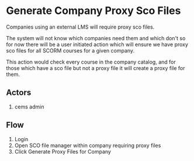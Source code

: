 # Generate Company Proxy Sco Files

Companies using an external LMS will require proxy sco files.

The system will not know which companies need them and which don't so for now there will be a user initiated action which will ensure we have proxy sco files for all SCORM courses for a given company.

This action would check every course in the company catalog, and for those which have a sco file but not a proxy file it will create a proxy file for them.

## Actors
1. cems admin

## Flow
1. Login
1. Open SCO file manager within company requiring proxy files
1. Click Generate Proxy Files for Company
